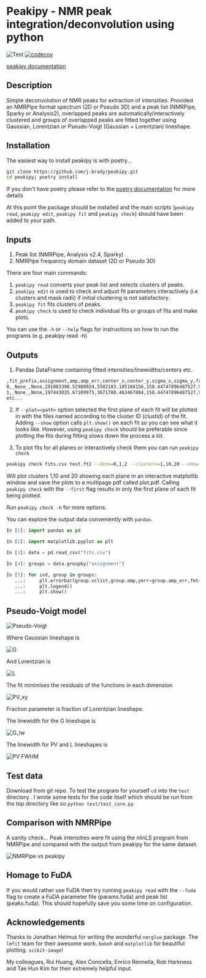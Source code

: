 # Peakipy - NMR peak integration/deconvolution using python

![Test](https://github.com/j-brady/peakipy/actions/workflows/ci.yml/badge.svg)
[![codecov](https://codecov.io/gh/j-brady/peakipy/graph/badge.svg?token=1F90QI5WMS)](https://codecov.io/gh/j-brady/peakipy)


[peakipy documentation](https://j-brady.github.io/peakipy)

## Description

Simple deconvolution of NMR peaks for extraction of intensities. Provided an NMRPipe format spectrum (2D or Pseudo 3D)
 and a peak list (NMRPipe, Sparky or Analysis2), overlapped peaks are automatically/interactively clustered and groups
 of overlapped peaks are fitted together using Gaussian, Lorentzian or Pseudo-Voigt (Gaussian + Lorentzian) lineshape.

## Installation

The easiest way to install peakipy is with poetry...

``` bash
git clone https://github.com/j-brady/peakipy.git
cd peakipy; poetry install
```

If you don't have poetry please refer to the [poetry documentation](https://poetry.eustace.io/docs/) for more details

At this point the package should be installed and the main scripts (`peakipy read`, `peakipy edit`, `peakipy fit` and `peakipy check`)
should have been added to your path.

## Inputs

1. Peak list (NMRPipe, Analysis v2.4, Sparky)
2. NMRPipe frequency domain dataset (2D or Pseudo 3D)

There are four main commands:

1. `peakipy read` converts your peak list and selects clusters of peaks.
2. `peakipy edit` is used to check and adjust fit parameters interactively (i.e clusters and mask radii) if initial clustering is not satisfactory.
3. `peakipy fit` fits clusters of peaks.
4. `peakipy check` is used to check individual fits or groups of fits and make plots.

You can use the `-h` or `--help` flags for instructions on how to run the programs (e.g. peakipy read -h)


## Outputs

1. Pandas DataFrame containing fitted intensities/linewidths/centers etc.

```bash
,fit_prefix,assignment,amp,amp_err,center_x,center_y,sigma_x,sigma_y,fraction,clustid,plane,x_radius,y_radius,x_radius_ppm,y_radius_ppm,lineshape,fwhm_x,fwhm_y,center_x_ppm,center_y_ppm,sigma_x_ppm,sigma_y_ppm,fwhm_x_ppm,fwhm_y_ppm,fwhm_x_hz,fwhm_y_hz
0,_None_,None,291803398.52980924,5502183.185104156,158.44747896487527,9.264911100915297,1.1610674220702277,1.160506074898704,0.0,1,0,4.773,3.734,0.035,0.35,G,2.3221348441404555,2.321012149797408,9.336283145411077,129.6698850201278,0.008514304888101518,0.10878688239041588,0.017028609776203036,0.21757376478083176,13.628064792721176,17.645884354478063
1,_None_,None,197443035.67109975,3671708.463467884,158.44747896487527,9.264911100915297,1.1610674220702277,1.160506074898704,0.0,1,1,4.773,3.734,0.035,0.35,G,2.3221348441404555,2.321012149797408,9.336283145411077,129.6698850201278,0.008514304888101518,0.10878688239041588,0.017028609776203036,0.21757376478083176,13.628064792721176,17.645884354478063
etc...
```

2. If `--plot=<path>` option selected the first plane of each fit will be plotted in <path> with the files named according to the cluster ID (clustid) of the fit. Adding `--show` option calls `plt.show()` on each fit so you can see what it looks like. However, using `peakipy check` should be preferable since plotting the fits during fitting
slows down the process a lot.

3. To plot fits for all planes or interactively check them you can run `peakipy check`

```bash
peakipy check fits.csv test.ft2 --dims=0,1,2 --clusters=1,10,20 --show --outname=plot.pdf
```
Will plot clusters 1,10 and 20 showing each plane in an interactive matplotlib window and save the plots to a multipage pdf called plot.pdf. Calling `peakipy check`
with the `--first` flag results in only the first plane of each fit being plotted.

Run `peakipy check -h` for more options.

You can explore the output data conveniently with `pandas`.

```python
In [1]: import pandas as pd

In [2]: import matplotlib.pyplot as plt

In [3]: data = pd.read_csv("fits.csv")

In [4]: groups = data.groupby("assignment")

In [5]: for ind, group in groups:
   ...:     plt.errorbar(group.vclist,group.amp,yerr=group.amp_err,fmt="o",label=group.assignment.iloc[0])
   ...:     plt.legend()
   ...:     plt.show()
```

## Pseudo-Voigt model

![Pseudo-Voigt](images/equations/pv.tex.png)

Where Gaussian lineshape is

![G](images/equations/G.tex.png)

And Lorentzian is

![L](images/equations/L.tex.png)

The fit minimises the residuals of the functions in each dimension

![PV_xy](images/equations/pv_xy.tex.png)

Fraction parameter is fraction of Lorentzian lineshape.

The linewidth for the G lineshape is

![G_lw](images/equations/G_lw.tex.png)

The linewidth for PV and L lineshapes is

![PV FWHM](images/equations/pv_lw.png)

## Test data

Download from git repo. To test the program for yourself `cd` into the `test` directory . I wrote some tests for the code itself which should be run from the top directory like so `python test/test_core.py`.

## Comparison with NMRPipe

A sanity check... Peak intensities were fit using the nlinLS program from NMRPipe and compared with the output from peakipy for the same dataset.

![NMRPipe vs peakipy](test/test_protein_L/correlation.png)

## Homage to FuDA

If you would rather use FuDA then try running `peakipy read` with the `--fuda` flag to create a FuDA parameter file
(params.fuda) and peak list (peaks.fuda).
This should hopefully save you some time on configuration.

## Acknowledgements

Thanks to Jonathan Helmus for writing the wonderful `nmrglue` package.
The `lmfit` team for their awesome work.
`bokeh` and `matplotlib` for beautiful plotting.
`scikit-image`!

My colleagues, Rui Huang, Alex Conicella, Enrico Rennella, Rob Harkness and Tae Hun Kim for their extremely helpful input.
